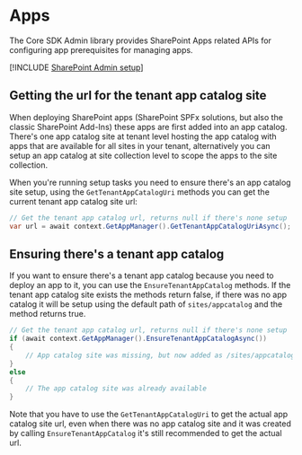 # Apps

The Core SDK Admin library provides SharePoint Apps related APIs for configuring app prerequisites for managing apps.

[!INCLUDE [SharePoint Admin setup](fragments/setup-admin-sharepoint.md)]

## Getting the url for the tenant app catalog site

When deploying SharePoint apps (SharePoint SPFx solutions, but also the classic SharePoint Add-Ins) these apps are first added into an app catalog. There's one app catalog site at tenant level hosting the app catalog with apps that are available for all sites in your tenant, alternatively you can setup an app catalog at site collection level to scope the apps to the site collection.

When you're running setup tasks you need to ensure there's an app catalog site setup, using the `GetTenantAppCatalogUri` methods you can get the current tenant app catalog site url:

```csharp
// Get the tenant app catalog url, returns null if there's none setup
var url = await context.GetAppManager().GetTenantAppCatalogUriAsync();
```

## Ensuring there's a tenant app catalog

If you want to ensure there's a tenant app catalog because you need to deploy an app to it, you can use the `EnsureTenantAppCatalog` methods. If the tenant app catalog site exists the methods return false, if there was no app catalog it will be setup using the default path of `sites/appcatalog` and the method returns true.

```csharp
// Get the tenant app catalog url, returns null if there's none setup
if (await context.GetAppManager().EnsureTenantAppCatalogAsync())
{
    // App catalog site was missing, but now added as /sites/appcatalog
}
else
{
    // The app catalog site was already available
}
```

Note that you have to use the `GetTenantAppCatalogUri` to get the actual app catalog site url, even when there was no app catalog site and it was created by calling `EnsureTenantAppCatalog` it's still recommended to get the actual url.
